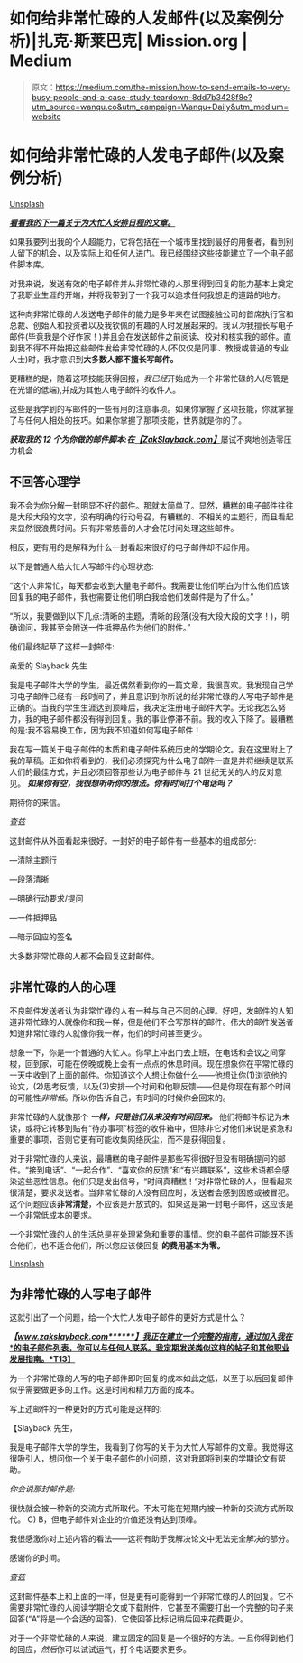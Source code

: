 # 如何给非常忙碌的人发邮件(以及案例分析)|扎克·斯莱巴克| Mission.org | Medium

> 原文：<https://medium.com/the-mission/how-to-send-emails-to-very-busy-people-and-a-case-study-teardown-8dd7b3428f8e?utm_source=wanqu.co&utm_campaign=Wanqu+Daily&utm_medium=website>

# 如何给非常忙碌的人发电子邮件(以及案例分析)



[Unsplash](https://unsplash.com/photos/Xitdc-FWKU4)



[***看看我的下一篇关于为大忙人安排日程的文章。***](/the-mission/how-to-schedule-things-with-very-busy-people-and-a-case-study-teardown-d1ed15092f31)

如果我要列出我的个人超能力，它将包括在一个城市里找到最好的用餐者，看到别人留下的机会，以及实际上和任何人进门。我已经围绕这些技能建立了一个电子邮件脚本库。

对我来说，发送有效的电子邮件并从非常忙碌的人那里得到回复的能力基本上奠定了我职业生涯的开端，并将我带到了一个我可以追求任何我想走的道路的地方。

这种向非常忙碌的人发送电子邮件的能力是多年来在试图接触公司的首席执行官和总裁、创始人和投资者以及我钦佩的有趣的人时发展起来的。我*认为*我擅长写电子邮件(毕竟我是个好作家！)并且会在发送邮件之前阅读、校对和核实我的邮件。直到我不得不开始把这些邮件发给非常忙碌的人(不仅仅是同事、教授或普通的专业人士)时，我才意识到**大多数人都不擅长写邮件。**

更糟糕的是，随着这项技能获得回报，*我已经*开始成为一个非常忙碌的人(尽管是在光谱的低端),并成为其他人电子邮件的收件人。

这些是我学到的写邮件的一些有用的注意事项。如果你掌握了这项技能，你就掌握了与任何人相处的技巧。如果你掌握了那项技能，世界就是你的了。

***获取我的 12 个为你做的邮件脚本:在***[***【ZakSlayback.com】***](http://zakslayback.com)屡试不爽地创造零压力机会



## 不回答心理学

我不会为你分解一封明显不好的邮件。那就太简单了。显然，糟糕的电子邮件往往是大段大段的文字，没有明确的行动号召，有糟糕的、不相关的主题行，而且看起来显然很浪费时间。只有非常慈善的人才会花时间处理这些邮件。

相反，更有用的是解释为什么一封看起来很好的电子邮件却不起作用。

以下是普通人给大忙人写邮件的心理状态:

“这个人非常忙，每天都会收到大量电子邮件。我需要让他们明白为什么他们应该回复我的电子邮件，我也需要让他们明白我给他们发邮件是为了什么。”

“所以，我要做到以下几点:清晰的主题，清晰的段落(没有大段大段的文字！)，明确询问，我甚至会附送一件抵押品作为他们的附件。”

他们最终起草了这样一封邮件:

亲爱的 Slayback 先生

我是电子邮件大学的学生，最近偶然看到你的一篇文章，我很喜欢。我发现自己学习电子邮件已经有一段时间了，并且意识到你所说的给非常忙碌的人写电子邮件是正确的。当我的学生生涯达到顶峰后，我决定注册电子邮件大学。无论我怎么努力，我的电子邮件都没有得到回复。我的事业停滞不前。我的收入下降了。最糟糕的是:我不容易换工作，因为我不知道如何写电子邮件！

我在写一篇关于电子邮件的本质和电子邮件系统历史的学期论文。我在这里附上了我的草稿。正如你将看到的，我们必须探究为什么电子邮件一直是并将继续是联系人们的最佳方式，并且必须回答那些认为电子邮件与 21 世纪无关的人的反对意见。 ***如果你有空，我很想听听你的想法。你有时间打个电话吗？***

期待你的来信。

*查兹*

这封邮件从外面看起来很好。一封好的电子邮件有一些基本的组成部分:

—清除主题行

—段落清晰

—明确行动要求/提问

—一件抵押品

—暗示回应的签名

大多数非常忙碌的人都不会回复这封邮件。

## 非常忙碌的人的心理

不良邮件发送者认为非常忙碌的人有一种与自己不同的心理。好吧，发邮件的人知道非常忙碌的人就像你和我一样，但是他们不会写那样的邮件。伟大的邮件发送者知道非常忙碌的人就像你我一样，他们的时间甚至更少。

想象一下，你是一个普通的大忙人。你早上冲出门去上班，在电话和会议之间穿梭，回到家，可能在傍晚或晚上会有一点点的休息时间。现在想象你在平常忙碌的一天中收到了上面的邮件。你知道这个人想让你做什么——他想让你(1)浏览他的论文，(2)思考反馈，以及(3)安排一个时间和他聊反馈——但是你现在有那个时间的可能性*非常低*。所以你告诉自己，有时间的时候你会回来的。

非常忙碌的人就像那个 ***一样，只是他们从来没有时间回来。*** 他们将邮件标记为未读，或将它转移到贴有“待办事项”标签的收件箱中，但除非它对他们来说是紧急和重要的事项，否则它更有可能收集网络灰尘，而不是获得回复。

对于非常忙碌的人来说，最糟糕的电子邮件是那些写得很好但没有明确提问的邮件。“接到电话”、“一起合作”、“喜欢你的反馈”和“有兴趣联系”，这些术语都会感染这些恶性信息。他们只是发出信号，“时间真糟糕！”对非常忙碌的人，但看起来很清楚，要求发送者。当非常忙碌的人没有回应时，发送者会感到困惑或被冒犯。这个问题应该**非常清楚**，不应该是开放式的。如果这是第一封电子邮件，这应该是一个非常低成本的要求。

一个非常忙碌的人的生活总是在处理紧急和重要的事情。您的电子邮件可能既不适合他们，也不适合他们，所以您应该使回复 **的费用基本为零。**



[Unsplash](https://unsplash.com/photos/k_RYBedEvDw)



## 为非常忙碌的人写电子邮件

这就引出了一个问题，给一个大忙人发电子邮件的更好方式是什么？

***【www.zakslayback.com******】我正在建立一个完整的指南，通过加入我在*** [***的电子邮件列表，你可以与任何人联系。我定期发送类似这样的帖子和其他职业发展指南。*T13】**](http://www.zakslayback.com.)

为一个非常忙碌的人写的电子邮件即时回复的成本如此之低，以至于以后回复邮件似乎需要做更多的工作。这是时间和精力方面的成本。

写上述邮件的一种更好的方式可能是这样的:

【Slayback 先生，

我是电子邮件大学的学生，我看到了你写的关于为大忙人写邮件的文章。我觉得这很吸引人，想问你一个关于电子邮件的小问题，这对我即将到来的学期论文有帮助。

*你会说那封邮件是:*

很快就会被一种新的交流方式所取代。不太可能在短期内被一种新的交流方式所取代。
C) B，但电子邮件对企业的价值还没有达到顶峰。

我很感激你对上述内容的看法——这将有助于我解决论文中无法完全解决的部分。

感谢你的时间。

*查兹*

这封邮件基本上和上面的一样，但是更有可能得到一个非常忙碌的人的回复。它不需要非常忙碌的人阅读学期论文或下载附件，它甚至不需要打出一个完整的句子来回答(“A”将是一个合适的回答)，它使回答比标记稍后回来花费更少。

对于一个非常忙碌的人来说，建立固定的回复是一个很好的方法。一旦你得到他们的回应，*然后*你可以试试运气，打个电话要求更多。

